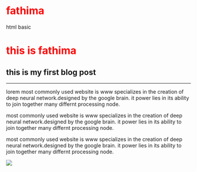 # fathima
html basic
<!DOCTYPE html>
<html>
<head>
<title>css</title>
<style type="text/css">
h1
{ 
color:red;
}
</style>
</head>
<body>
<h1>this is fathima</h1>
<div>
<h2>this is my first blog post</h2>
<hr>
<p>lorem
	most commonly used website is www
specializes in the creation of deep neural network.designed by the google brain.
it power lies in its ability to join together many differnt processing node.
</p>
<p>most commonly used website is www
specializes in the creation of deep neural network.designed by the google brain.
it power lies in its ability to join together many differnt processing node.
</p>
<p>most commonly used website is www
specializes in the creation of deep neural network.designed by the google brain.
it power lies in its ability to join together many differnt processing node.
</p>
<img src="https://images.unsplash.com/photo-1547479117-da9abbff3fa0?ixid=MnwxMjA3fDB8MHx0b3BpYy1mZWVkfDF8Sjl5clBhSFhSUVl8fGVufDB8fHx8&ixlib=rb-1.2.1&auto=format&fit=crop&w=500&q=60"=>


</div>
</body>
</html>
